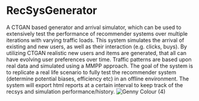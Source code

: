 # RecSysGenerator
A CTGAN based generator and arrival simulator, which can be used to extensively test the performance of recommender systems over multiple iterations with varying traffic loads. This system simulates the arrival of existing and new users, as well as their interaction (e.g. clicks, buys). By utilizing CTGAN realistic new users and items are generated, that all can have evolving user preferences over time. Traffic patterns are based upon real data and simulated using a MMPP approach. The goal of the system is to replicate a real life scenario to fully test the recommender system (determine potential biases, efficiency etc) in an offline environment. The system will export html reports at a certain interval to keep track of the recsys and simulation performance/history.
![Genny Colour (4)](https://github.com/user-attachments/assets/ab47fbf0-913b-430b-85e5-be0b5ed6334d)
